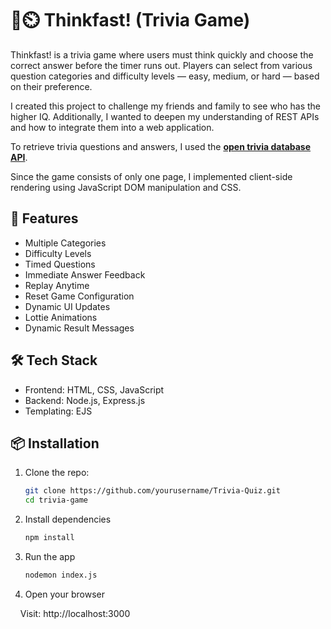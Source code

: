 
# 🧠⏲️ Thinkfast! (Trivia Game)

Thinkfast! is a trivia game where users must think quickly and choose the correct answer before the timer runs out. Players can select from various question categories and difficulty levels — easy, medium, or hard — based on their preference. 

I created this project to challenge my friends and family to see who has the higher IQ. Additionally, I wanted to deepen my understanding of REST APIs and how to integrate them into a web application.

To retrieve trivia questions and answers, I used the [**open trivia database API**](https://opentdb.com/api_config.php). 

Since the game consists of only one page, I implemented client-side rendering using JavaScript DOM manipulation and CSS.

## 🚀 Features

- Multiple Categories
- Difficulty Levels
- Timed Questions
- Immediate Answer Feedback
- Replay Anytime
- Reset Game Configuration
- Dynamic UI Updates
- Lottie Animations
- Dynamic Result Messages 

## 🛠️ Tech Stack

- Frontend: HTML, CSS, JavaScript
- Backend: Node.js, Express.js
- Templating: EJS

## 📦 Installation

1. Clone the repo:

   ```bash
   git clone https://github.com/yourusername/Trivia-Quiz.git
   cd trivia-game

2. Install dependencies

    ```bash
    npm install

3. Run the app
    
    ```bash
    nodemon index.js

4. Open your browser

&nbsp;&nbsp;&nbsp;&nbsp;Visit: http://localhost:3000
